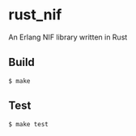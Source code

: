 rust_nif
=====

An Erlang NIF library written in Rust

Build
-----

    $ make

Test
-----

    $ make test
